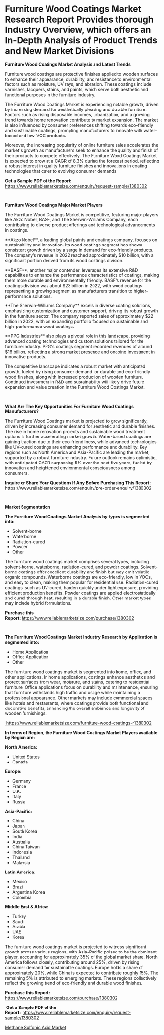 <p><h1>Furniture Wood Coatings Market Research Report Provides thorough Industry Overview, which offers an In-Depth Analysis of Product Trends and New Market Divisions</h1></p><p><strong>Furniture Wood Coatings Market Analysis and Latest Trends</strong></p>
<p><p>Furniture wood coatings are protective finishes applied to wooden surfaces to enhance their appearance, durability, and resistance to environmental factors such as moisture, UV rays, and abrasion. These coatings include varnishes, lacquers, stains, and paints, which serve both aesthetic and functional purposes in the furniture industry.</p><p>The Furniture Wood Coatings Market is experiencing notable growth, driven by increasing demand for aesthetically pleasing and durable furniture. Factors such as rising disposable incomes, urbanization, and a growing trend towards home renovation contribute to market expansion. The market is also influenced by consumer preferences shifting towards eco-friendly and sustainable coatings, prompting manufacturers to innovate with water-based and low-VOC products.</p><p>Moreover, the increasing popularity of online furniture sales accelerates the market's growth as manufacturers seek to enhance the quality and finish of their products to compete effectively. The Furniture Wood Coatings Market is expected to grow at a CAGR of 8.3% during the forecast period, reflecting a robust interest in quality furniture finishes and innovations in coating technologies that cater to evolving consumer demands.</p></p>
<p><strong>Get a Sample PDF of the Report:&nbsp;</strong> <a href="https://www.reliablemarketsize.com/enquiry/request-sample/1380302?utm_campaign=2281&utm_medium=2&utm_source=Github&utm_content=ia&utm_term=31032025&utm_id=furniture-wood-coatings">https://www.reliablemarketsize.com/enquiry/request-sample/1380302</a></p>
<p>&nbsp;</p>
<p><strong>Furniture Wood Coatings Major Market Players</strong></p>
<p><p>The Furniture Wood Coatings Market is competitive, featuring major players like Akzo Nobel, BASF, and The Sherwin-Williams Company, each contributing to diverse product offerings and technological advancements in coatings.</p><p>**Akzo Nobel**, a leading global paints and coatings company, focuses on sustainability and innovation. Its wood coatings segment has shown consistent growth driven by a surge in demand for eco-friendly products. The company’s revenue in 2022 reached approximately $10 billion, with a significant portion derived from its wood coatings division.</p><p>**BASF**, another major contender, leverages its extensive R&D capabilities to enhance the performance characteristics of coatings, making them more durable and environmentally friendly. BASF's revenue for the coatings division was about $23 billion in 2022, with wood coatings representing a growing segment as manufacturers transition to higher-performance solutions.</p><p>**The Sherwin-Williams Company** excels in diverse coating solutions, emphasizing customization and customer support, driving its robust growth in the furniture sector. The company reported sales of approximately $22 billion in 2022, with an expanding portfolio focused on sustainable and high-performance wood coatings.</p><p>**PPG Industries** also plays a pivotal role in this landscape, providing advanced coating technologies and custom solutions tailored for the furniture industry. PPG's coatings segment recorded revenues of around $16 billion, reflecting a strong market presence and ongoing investment in innovative products.</p><p>The competitive landscape indicates a robust market with anticipated growth, fueled by rising consumer demand for durable and eco-friendly wood finishes, along with increased production of wooden furniture. Continued investment in R&D and sustainability will likely drive future expansion and value creation in the Furniture Wood Coatings Market.</p></p>
<p>&nbsp;</p>
<p><strong>What Are The Key Opportunities For Furniture Wood Coatings Manufacturers?</strong></p>
<p><p>The Furniture Wood Coatings market is projected to grow significantly, driven by increasing consumer demand for aesthetic and durable finishes. The rise in home renovation projects and sustainable wood treatment options is further accelerating market growth. Water-based coatings are gaining traction due to their eco-friendliness, while advanced technologies like UV-cured coatings are enhancing performance and durability. Key regions such as North America and Asia-Pacific are leading the market, supported by a robust furniture industry. Future outlook remains optimistic, with anticipated CAGR surpassing 5% over the next five years, fueled by innovation and heightened environmental consciousness among consumers.</p></p>
<p><strong>Inquire or Share Your Questions If Any Before Purchasing This Report:</strong> <a href="https://www.reliablemarketsize.com/enquiry/pre-order-enquiry/1380302?utm_campaign=2281&utm_medium=2&utm_source=Github&utm_content=ia&utm_term=31032025&utm_id=furniture-wood-coatings">https://www.reliablemarketsize.com/enquiry/pre-order-enquiry/1380302</a></p>
<p>&nbsp;</p>
<p><strong>Market Segmentation</strong></p>
<p><strong>The Furniture Wood Coatings Market Analysis by types is segmented into:</strong></p>
<p><ul><li>Solvent-borne</li><li>Waterborne</li><li>Radiation-cured</li><li>Powder</li><li>Other</li></ul></p>
<p><p>The furniture wood coatings market comprises several types, including solvent-borne, waterborne, radiation-cured, and powder coatings. Solvent-borne coatings offer excellent durability and finish but may emit volatile organic compounds. Waterborne coatings are eco-friendly, low in VOCs, and easy to clean, making them popular for residential use. Radiation-cured coatings, such as UV-cured, harden quickly under light exposure, providing efficient production benefits. Powder coatings are applied electrostatically and cured through heat, resulting in a durable finish. Other market types may include hybrid formulations.</p></p>
<p><strong>Purchase this Report:&nbsp;</strong><a href="https://www.reliablemarketsize.com/purchase/1380302?utm_campaign=2281&utm_medium=2&utm_source=Github&utm_content=ia&utm_term=31032025&utm_id=furniture-wood-coatings">https://www.reliablemarketsize.com/purchase/1380302</a></p>
<p>&nbsp;</p>
<p><strong>The Furniture Wood Coatings Market Industry Research by Application is segmented into:</strong></p>
<p><ul><li>Home Application</li><li>Office Application</li><li>Other</li></ul></p>
<p><p>The furniture wood coatings market is segmented into home, office, and other applications. In home applications, coatings enhance aesthetics and protect surfaces from wear, moisture, and stains, catering to residential furniture. Office applications focus on durability and maintenance, ensuring that furniture withstands high traffic and usage while maintaining a professional appearance. Other markets may include commercial spaces like hotels and restaurants, where coatings provide both functional and decorative benefits, enhancing the overall ambiance and longevity of wooden furnishings.</p></p>
<p><a href="https://www.reliablemarketsize.com/furniture-wood-coatings-r1380302?utm_campaign=2281&utm_medium=2&utm_source=Github&utm_content=ia&utm_term=31032025&utm_id=furniture-wood-coatings">&nbsp;https://www.reliablemarketsize.com/furniture-wood-coatings-r1380302</a></p>
<p><strong>In terms of Region, the Furniture Wood Coatings Market Players available by Region are:</strong></p>
<p>
    <p> <strong> North America: </strong>
        <ul>
            <li>United States</li>
            <li>Canada</li>
        </ul>
        </p> 
    <p> <strong> Europe: </strong>
        <ul>
            <li>Germany</li>
            <li>France</li>
            <li>U.K.</li>
            <li>Italy</li>
            <li>Russia</li>
        </ul>
        </p> 
    <p> <strong> Asia-Pacific: </strong>
        <ul>
            <li>China</li>
            <li>Japan</li>
            <li>South Korea</li>
            <li>India</li>
            <li>Australia</li>
            <li>China Taiwan</li>
            <li>Indonesia</li>
            <li>Thailand</li>
            <li>Malaysia</li>
        </ul>
        </p> 
    <p> <strong> Latin America: </strong>
        <ul>
            <li>Mexico</li>
            <li>Brazil</li>
            <li>Argentina Korea</li>
            <li>Colombia</li>
        </ul>
        </p> 
    <p> <strong> Middle East & Africa: </strong>
        <ul>
            <li>Turkey</li>
            <li>Saudi</li>
            <li>Arabia</li>
            <li>UAE</li>
            <li>Korea</li>
        </ul>
    </p>
    </p>
<p><p>The furniture wood coatings market is projected to witness significant growth across various regions, with Asia-Pacific poised to be the dominant player, accounting for approximately 35% of the global market share. North America follows closely, contributing around 25%, driven by rising consumer demand for sustainable coatings. Europe holds a share of approximately 20%, while China is expected to contribute roughly 15%. The remaining 5% is attributed to emerging markets. These regions collectively reflect the growing trend of eco-friendly and durable wood finishes.</p></p>
<p><strong>Purchase this Report: </strong><a href="https://www.reliablemarketsize.com/purchase/1380302?utm_campaign=2281&utm_medium=2&utm_source=Github&utm_content=ia&utm_term=31032025&utm_id=furniture-wood-coatings">https://www.reliablemarketsize.com/purchase/1380302</a></p>
<p>&nbsp;<strong>Get a Sample PDF of the Report:&nbsp;&nbsp;</strong><a href="https://www.reliablemarketsize.com/enquiry/request-sample/1380302?utm_campaign=2281&utm_medium=2&utm_source=Github&utm_content=ia&utm_term=31032025&utm_id=furniture-wood-coatings">https://www.reliablemarketsize.com/enquiry/request-sample/1380302</a></p>
<p><strong></strong></p>
<p><p><a href="https://github.com/ilonaenterline65/Market-Research-Report-List-1/blob/main/methane-sulfonic-acid-market.md?utm_campaign=2281&utm_medium=2&utm_source=Github&utm_content=ia&utm_term=31032025&utm_id=furniture-wood-coatings">Methane Sulfonic Acid Market</a></p></p>